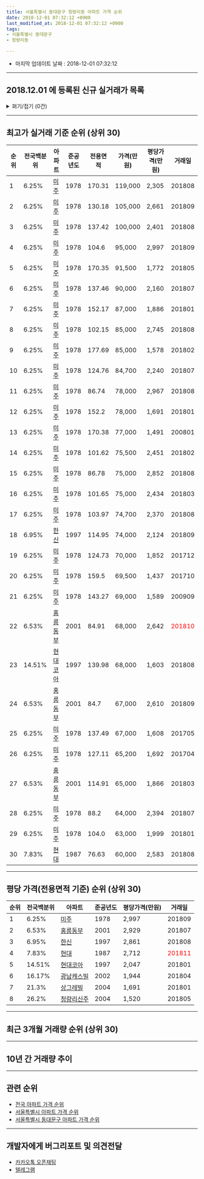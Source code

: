 ```yaml
---
title: 서울특별시 동대문구 청량리동 아파트 가격 순위
date: 2018-12-01 07:32:12 +0900
last_modified_at: 2018-12-01 07:32:12 +0900
tags:
- 서울특별시 동대문구
- 청량리동

---
```


* 마지막 업데이트 날짜 : 2018-12-01 07:32:12

---

## 2018.12.01 에 등록된 신규 실거래가 목록

<details>
<summary>펴기/접기 (0건)</summary>
<div markdown="1">

|아파트|전국백분위|준공년도|전용면적|가격(만원)|평당가격(만원)|거래일|
|---|---|---|---|---|---|---|
|없음|||||||


</div>
</details>

---

## 최고가 실거래 기준 순위 (상위 30)


|순위|전국백분위|아파트|준공년도|전용면적|가격(만원)|평당가격(만원)|거래일|
|---|---|---|---|---|---|---|---|
|1|6.25%|[미주](https://search.naver.com/search.naver?query=%EC%84%9C%EC%9A%B8%ED%8A%B9%EB%B3%84%EC%8B%9C+%EB%8F%99%EB%8C%80%EB%AC%B8%EA%B5%AC+%EC%B2%AD%EB%9F%89%EB%A6%AC%EB%8F%99+%EB%AF%B8%EC%A3%BC)|1978|170.31|119,000|2,305|201808|
|2|6.25%|[미주](https://search.naver.com/search.naver?query=%EC%84%9C%EC%9A%B8%ED%8A%B9%EB%B3%84%EC%8B%9C+%EB%8F%99%EB%8C%80%EB%AC%B8%EA%B5%AC+%EC%B2%AD%EB%9F%89%EB%A6%AC%EB%8F%99+%EB%AF%B8%EC%A3%BC)|1978|130.18|105,000|2,661|201809|
|3|6.25%|[미주](https://search.naver.com/search.naver?query=%EC%84%9C%EC%9A%B8%ED%8A%B9%EB%B3%84%EC%8B%9C+%EB%8F%99%EB%8C%80%EB%AC%B8%EA%B5%AC+%EC%B2%AD%EB%9F%89%EB%A6%AC%EB%8F%99+%EB%AF%B8%EC%A3%BC)|1978|137.42|100,000|2,401|201808|
|4|6.25%|[미주](https://search.naver.com/search.naver?query=%EC%84%9C%EC%9A%B8%ED%8A%B9%EB%B3%84%EC%8B%9C+%EB%8F%99%EB%8C%80%EB%AC%B8%EA%B5%AC+%EC%B2%AD%EB%9F%89%EB%A6%AC%EB%8F%99+%EB%AF%B8%EC%A3%BC)|1978|104.6|95,000|2,997|201809|
|5|6.25%|[미주](https://search.naver.com/search.naver?query=%EC%84%9C%EC%9A%B8%ED%8A%B9%EB%B3%84%EC%8B%9C+%EB%8F%99%EB%8C%80%EB%AC%B8%EA%B5%AC+%EC%B2%AD%EB%9F%89%EB%A6%AC%EB%8F%99+%EB%AF%B8%EC%A3%BC)|1978|170.35|91,500|1,772|201805|
|6|6.25%|[미주](https://search.naver.com/search.naver?query=%EC%84%9C%EC%9A%B8%ED%8A%B9%EB%B3%84%EC%8B%9C+%EB%8F%99%EB%8C%80%EB%AC%B8%EA%B5%AC+%EC%B2%AD%EB%9F%89%EB%A6%AC%EB%8F%99+%EB%AF%B8%EC%A3%BC)|1978|137.46|90,000|2,160|201807|
|7|6.25%|[미주](https://search.naver.com/search.naver?query=%EC%84%9C%EC%9A%B8%ED%8A%B9%EB%B3%84%EC%8B%9C+%EB%8F%99%EB%8C%80%EB%AC%B8%EA%B5%AC+%EC%B2%AD%EB%9F%89%EB%A6%AC%EB%8F%99+%EB%AF%B8%EC%A3%BC)|1978|152.17|87,000|1,886|201801|
|8|6.25%|[미주](https://search.naver.com/search.naver?query=%EC%84%9C%EC%9A%B8%ED%8A%B9%EB%B3%84%EC%8B%9C+%EB%8F%99%EB%8C%80%EB%AC%B8%EA%B5%AC+%EC%B2%AD%EB%9F%89%EB%A6%AC%EB%8F%99+%EB%AF%B8%EC%A3%BC)|1978|102.15|85,000|2,745|201808|
|9|6.25%|[미주](https://search.naver.com/search.naver?query=%EC%84%9C%EC%9A%B8%ED%8A%B9%EB%B3%84%EC%8B%9C+%EB%8F%99%EB%8C%80%EB%AC%B8%EA%B5%AC+%EC%B2%AD%EB%9F%89%EB%A6%AC%EB%8F%99+%EB%AF%B8%EC%A3%BC)|1978|177.69|85,000|1,578|201802|
|10|6.25%|[미주](https://search.naver.com/search.naver?query=%EC%84%9C%EC%9A%B8%ED%8A%B9%EB%B3%84%EC%8B%9C+%EB%8F%99%EB%8C%80%EB%AC%B8%EA%B5%AC+%EC%B2%AD%EB%9F%89%EB%A6%AC%EB%8F%99+%EB%AF%B8%EC%A3%BC)|1978|124.76|84,700|2,240|201807|
|11|6.25%|[미주](https://search.naver.com/search.naver?query=%EC%84%9C%EC%9A%B8%ED%8A%B9%EB%B3%84%EC%8B%9C+%EB%8F%99%EB%8C%80%EB%AC%B8%EA%B5%AC+%EC%B2%AD%EB%9F%89%EB%A6%AC%EB%8F%99+%EB%AF%B8%EC%A3%BC)|1978|86.74|78,000|2,967|201808|
|12|6.25%|[미주](https://search.naver.com/search.naver?query=%EC%84%9C%EC%9A%B8%ED%8A%B9%EB%B3%84%EC%8B%9C+%EB%8F%99%EB%8C%80%EB%AC%B8%EA%B5%AC+%EC%B2%AD%EB%9F%89%EB%A6%AC%EB%8F%99+%EB%AF%B8%EC%A3%BC)|1978|152.2|78,000|1,691|201801|
|13|6.25%|[미주](https://search.naver.com/search.naver?query=%EC%84%9C%EC%9A%B8%ED%8A%B9%EB%B3%84%EC%8B%9C+%EB%8F%99%EB%8C%80%EB%AC%B8%EA%B5%AC+%EC%B2%AD%EB%9F%89%EB%A6%AC%EB%8F%99+%EB%AF%B8%EC%A3%BC)|1978|170.38|77,000|1,491|200801|
|14|6.25%|[미주](https://search.naver.com/search.naver?query=%EC%84%9C%EC%9A%B8%ED%8A%B9%EB%B3%84%EC%8B%9C+%EB%8F%99%EB%8C%80%EB%AC%B8%EA%B5%AC+%EC%B2%AD%EB%9F%89%EB%A6%AC%EB%8F%99+%EB%AF%B8%EC%A3%BC)|1978|101.62|75,500|2,451|201802|
|15|6.25%|[미주](https://search.naver.com/search.naver?query=%EC%84%9C%EC%9A%B8%ED%8A%B9%EB%B3%84%EC%8B%9C+%EB%8F%99%EB%8C%80%EB%AC%B8%EA%B5%AC+%EC%B2%AD%EB%9F%89%EB%A6%AC%EB%8F%99+%EB%AF%B8%EC%A3%BC)|1978|86.78|75,000|2,852|201808|
|16|6.25%|[미주](https://search.naver.com/search.naver?query=%EC%84%9C%EC%9A%B8%ED%8A%B9%EB%B3%84%EC%8B%9C+%EB%8F%99%EB%8C%80%EB%AC%B8%EA%B5%AC+%EC%B2%AD%EB%9F%89%EB%A6%AC%EB%8F%99+%EB%AF%B8%EC%A3%BC)|1978|101.65|75,000|2,434|201803|
|17|6.25%|[미주](https://search.naver.com/search.naver?query=%EC%84%9C%EC%9A%B8%ED%8A%B9%EB%B3%84%EC%8B%9C+%EB%8F%99%EB%8C%80%EB%AC%B8%EA%B5%AC+%EC%B2%AD%EB%9F%89%EB%A6%AC%EB%8F%99+%EB%AF%B8%EC%A3%BC)|1978|103.97|74,700|2,370|201808|
|18|6.95%|[한신](https://search.naver.com/search.naver?query=%EC%84%9C%EC%9A%B8%ED%8A%B9%EB%B3%84%EC%8B%9C+%EB%8F%99%EB%8C%80%EB%AC%B8%EA%B5%AC+%EC%B2%AD%EB%9F%89%EB%A6%AC%EB%8F%99+%ED%95%9C%EC%8B%A0)|1997|114.95|74,000|2,124|201809|
|19|6.25%|[미주](https://search.naver.com/search.naver?query=%EC%84%9C%EC%9A%B8%ED%8A%B9%EB%B3%84%EC%8B%9C+%EB%8F%99%EB%8C%80%EB%AC%B8%EA%B5%AC+%EC%B2%AD%EB%9F%89%EB%A6%AC%EB%8F%99+%EB%AF%B8%EC%A3%BC)|1978|124.73|70,000|1,852|201712|
|20|6.25%|[미주](https://search.naver.com/search.naver?query=%EC%84%9C%EC%9A%B8%ED%8A%B9%EB%B3%84%EC%8B%9C+%EB%8F%99%EB%8C%80%EB%AC%B8%EA%B5%AC+%EC%B2%AD%EB%9F%89%EB%A6%AC%EB%8F%99+%EB%AF%B8%EC%A3%BC)|1978|159.5|69,500|1,437|201710|
|21|6.25%|[미주](https://search.naver.com/search.naver?query=%EC%84%9C%EC%9A%B8%ED%8A%B9%EB%B3%84%EC%8B%9C+%EB%8F%99%EB%8C%80%EB%AC%B8%EA%B5%AC+%EC%B2%AD%EB%9F%89%EB%A6%AC%EB%8F%99+%EB%AF%B8%EC%A3%BC)|1978|143.27|69,000|1,589|200909|
|22|6.53%|[홍릉동부](https://search.naver.com/search.naver?query=%EC%84%9C%EC%9A%B8%ED%8A%B9%EB%B3%84%EC%8B%9C+%EB%8F%99%EB%8C%80%EB%AC%B8%EA%B5%AC+%EC%B2%AD%EB%9F%89%EB%A6%AC%EB%8F%99+%ED%99%8D%EB%A6%89%EB%8F%99%EB%B6%80)|2001|84.91|68,000|2,642|<span style="color:red">201810</span>|
|23|14.51%|[현대코아](https://search.naver.com/search.naver?query=%EC%84%9C%EC%9A%B8%ED%8A%B9%EB%B3%84%EC%8B%9C+%EB%8F%99%EB%8C%80%EB%AC%B8%EA%B5%AC+%EC%B2%AD%EB%9F%89%EB%A6%AC%EB%8F%99+%ED%98%84%EB%8C%80%EC%BD%94%EC%95%84)|1997|139.98|68,000|1,603|201808|
|24|6.53%|[홍릉동부](https://search.naver.com/search.naver?query=%EC%84%9C%EC%9A%B8%ED%8A%B9%EB%B3%84%EC%8B%9C+%EB%8F%99%EB%8C%80%EB%AC%B8%EA%B5%AC+%EC%B2%AD%EB%9F%89%EB%A6%AC%EB%8F%99+%ED%99%8D%EB%A6%89%EB%8F%99%EB%B6%80)|2001|84.7|67,000|2,610|201809|
|25|6.25%|[미주](https://search.naver.com/search.naver?query=%EC%84%9C%EC%9A%B8%ED%8A%B9%EB%B3%84%EC%8B%9C+%EB%8F%99%EB%8C%80%EB%AC%B8%EA%B5%AC+%EC%B2%AD%EB%9F%89%EB%A6%AC%EB%8F%99+%EB%AF%B8%EC%A3%BC)|1978|137.49|67,000|1,608|201705|
|26|6.25%|[미주](https://search.naver.com/search.naver?query=%EC%84%9C%EC%9A%B8%ED%8A%B9%EB%B3%84%EC%8B%9C+%EB%8F%99%EB%8C%80%EB%AC%B8%EA%B5%AC+%EC%B2%AD%EB%9F%89%EB%A6%AC%EB%8F%99+%EB%AF%B8%EC%A3%BC)|1978|127.11|65,200|1,692|201704|
|27|6.53%|[홍릉동부](https://search.naver.com/search.naver?query=%EC%84%9C%EC%9A%B8%ED%8A%B9%EB%B3%84%EC%8B%9C+%EB%8F%99%EB%8C%80%EB%AC%B8%EA%B5%AC+%EC%B2%AD%EB%9F%89%EB%A6%AC%EB%8F%99+%ED%99%8D%EB%A6%89%EB%8F%99%EB%B6%80)|2001|114.91|65,000|1,866|201803|
|28|6.25%|[미주](https://search.naver.com/search.naver?query=%EC%84%9C%EC%9A%B8%ED%8A%B9%EB%B3%84%EC%8B%9C+%EB%8F%99%EB%8C%80%EB%AC%B8%EA%B5%AC+%EC%B2%AD%EB%9F%89%EB%A6%AC%EB%8F%99+%EB%AF%B8%EC%A3%BC)|1978|88.2|64,000|2,394|201807|
|29|6.25%|[미주](https://search.naver.com/search.naver?query=%EC%84%9C%EC%9A%B8%ED%8A%B9%EB%B3%84%EC%8B%9C+%EB%8F%99%EB%8C%80%EB%AC%B8%EA%B5%AC+%EC%B2%AD%EB%9F%89%EB%A6%AC%EB%8F%99+%EB%AF%B8%EC%A3%BC)|1978|104.0|63,000|1,999|201801|
|30|7.83%|[현대](https://search.naver.com/search.naver?query=%EC%84%9C%EC%9A%B8%ED%8A%B9%EB%B3%84%EC%8B%9C+%EB%8F%99%EB%8C%80%EB%AC%B8%EA%B5%AC+%EC%B2%AD%EB%9F%89%EB%A6%AC%EB%8F%99+%ED%98%84%EB%8C%80)|1987|76.63|60,000|2,583|201808|


---

## 평당 가격(전용면적 기준) 순위 (상위 30)


|순위|전국백분위|아파트|준공년도|평당가격(만원)|거래일|
|---|---|---|---|---|---|
|1|6.25%|[미주](https://search.naver.com/search.naver?query=%EC%84%9C%EC%9A%B8%ED%8A%B9%EB%B3%84%EC%8B%9C+%EB%8F%99%EB%8C%80%EB%AC%B8%EA%B5%AC+%EC%B2%AD%EB%9F%89%EB%A6%AC%EB%8F%99+%EB%AF%B8%EC%A3%BC)|1978|2,997|201809|
|2|6.53%|[홍릉동부](https://search.naver.com/search.naver?query=%EC%84%9C%EC%9A%B8%ED%8A%B9%EB%B3%84%EC%8B%9C+%EB%8F%99%EB%8C%80%EB%AC%B8%EA%B5%AC+%EC%B2%AD%EB%9F%89%EB%A6%AC%EB%8F%99+%ED%99%8D%EB%A6%89%EB%8F%99%EB%B6%80)|2001|2,929|201807|
|3|6.95%|[한신](https://search.naver.com/search.naver?query=%EC%84%9C%EC%9A%B8%ED%8A%B9%EB%B3%84%EC%8B%9C+%EB%8F%99%EB%8C%80%EB%AC%B8%EA%B5%AC+%EC%B2%AD%EB%9F%89%EB%A6%AC%EB%8F%99+%ED%95%9C%EC%8B%A0)|1997|2,861|201808|
|4|7.83%|[현대](https://search.naver.com/search.naver?query=%EC%84%9C%EC%9A%B8%ED%8A%B9%EB%B3%84%EC%8B%9C+%EB%8F%99%EB%8C%80%EB%AC%B8%EA%B5%AC+%EC%B2%AD%EB%9F%89%EB%A6%AC%EB%8F%99+%ED%98%84%EB%8C%80)|1987|2,712|<span style="color:red">201811</span>|
|5|14.51%|[현대코아](https://search.naver.com/search.naver?query=%EC%84%9C%EC%9A%B8%ED%8A%B9%EB%B3%84%EC%8B%9C+%EB%8F%99%EB%8C%80%EB%AC%B8%EA%B5%AC+%EC%B2%AD%EB%9F%89%EB%A6%AC%EB%8F%99+%ED%98%84%EB%8C%80%EC%BD%94%EC%95%84)|1997|2,047|201801|
|6|16.17%|[광남캐스빌](https://search.naver.com/search.naver?query=%EC%84%9C%EC%9A%B8%ED%8A%B9%EB%B3%84%EC%8B%9C+%EB%8F%99%EB%8C%80%EB%AC%B8%EA%B5%AC+%EC%B2%AD%EB%9F%89%EB%A6%AC%EB%8F%99+%EA%B4%91%EB%82%A8%EC%BA%90%EC%8A%A4%EB%B9%8C)|2002|1,944|201804|
|7|21.3%|[상그레빌](https://search.naver.com/search.naver?query=%EC%84%9C%EC%9A%B8%ED%8A%B9%EB%B3%84%EC%8B%9C+%EB%8F%99%EB%8C%80%EB%AC%B8%EA%B5%AC+%EC%B2%AD%EB%9F%89%EB%A6%AC%EB%8F%99+%EC%83%81%EA%B7%B8%EB%A0%88%EB%B9%8C)|2004|1,691|201801|
|8|26.2%|[청량리신주](https://search.naver.com/search.naver?query=%EC%84%9C%EC%9A%B8%ED%8A%B9%EB%B3%84%EC%8B%9C+%EB%8F%99%EB%8C%80%EB%AC%B8%EA%B5%AC+%EC%B2%AD%EB%9F%89%EB%A6%AC%EB%8F%99+%EC%B2%AD%EB%9F%89%EB%A6%AC%EC%8B%A0%EC%A3%BC)|2004|1,520|201805|


---

## 최근 3개월 거래량 순위 (상위 30)


<div style="width:100%;">
    <canvas id="deal_count_ranking" height="250"></canvas>
</div>


<script>
new Chart(document.getElementById("deal_count_ranking"), {
    type: 'horizontalBar',
    data: {
        labels: ['한신', '홍릉동부', '현대'],
        datasets: [{
            label: '실거래 수',
            data: [2, 1, 1],
            borderColor: "rgba(255, 0, 128, 1)",
            backgroundColor: "rgba(255, 0, 128, 0.5)",
            fill: false,
        }]
    },
    options: {
        responsive: true,
        title: {
            display: true,
            text: '최근 3개월 거래량 순위'
        },
        tooltips: {
            mode: 'index',
            intersect: false,
            callbacks: {
                title: function(tooltipItems, data) {
                    return "실거래 수:";
                },
                label: function(tooltipItem, data) {
                    return data.labels[tooltipItem.index] + ": " + tooltipItem.xLabel;
                }
            }
        },
        hover: {
            mode: 'nearest',
            intersect: true
        },
        scales: {
            xAxes: [{
                display: true,
                scaleLabel: {
                    display: true,
                    labelString: '실거래 수'
                },
                ticks: {
                    suggestedMin: 0,
                }
            }],
            yAxes: [{
                display: true,
                ticks: {
                    autoSkip: false,
                    callback: function(value, index, values) {
                        if (value.length > 15)
                            return value.substr(0, 13) + "...";
                        else
                            return value;
                    }
                },
                scaleLabel: {
                    display: false,
                }
            }]
        }
    }
});

</script>


---

## 10년 간 거래량 추이


<div style="width:100%;">
    <canvas id="deal_progress" height="250"></canvas>
</div>

<script>
new Chart(document.getElementById("deal_progress"), {
    type: 'line',
    data: {
        labels: ['200812','200901','200902','200903','200904','200905','200906','200907','200908','200909','200910','200911','200912','201001','201002','201003','201004','201005','201006','201007','201008','201009','201010','201011','201012','201101','201102','201103','201104','201105','201106','201107','201108','201109','201110','201111','201112','201201','201202','201203','201204','201205','201206','201207','201208','201209','201210','201211','201212','201301','201302','201303','201304','201305','201306','201307','201308','201309','201310','201311','201312','201401','201402','201403','201404','201405','201406','201407','201408','201409','201410','201411','201412','201501','201502','201503','201504','201505','201506','201507','201508','201509','201510','201511','201512','201601','201602','201603','201604','201605','201606','201607','201608','201609','201610','201611','201612','201701','201702','201703','201704','201705','201706','201707','201708','201709','201710','201711','201712','201801','201802','201803','201804','201805','201806','201807','201808','201809','201810','201811','201812'],
        datasets: [{
            label: '실거래 수',
            pointRadius: 1,
            data: [0, 2, 4, 4, 12, 16, 13, 5, 11, 13, 8, 7, 7, 3, 1, 6, 7, 3, 2, 6, 4, 3, 4, 5, 7, 8, 8, 11, 12, 4, 6, 7, 12, 7, 8, 3, 2, 6, 4, 8, 5, 7, 8, 2, 4, 3, 2, 4, 1, 8, 9, 11, 10, 7, 5, 7, 6, 7, 15, 6, 13, 11, 16, 21, 8, 9, 8, 15, 19, 20, 10, 10, 7, 11, 19, 23, 13, 19, 17, 11, 10, 16, 11, 5, 12, 11, 8, 13, 19, 22, 12, 35, 18, 20, 17, 9, 7, 9, 6, 19, 22, 19, 15, 13, 6, 8, 23, 15, 11, 23, 12, 10, 3, 10, 6, 20, 25, 5, 1, 3, 0],
            borderColor: "rgba(255, 201, 14, 1)",
            backgroundColor: "rgba(255, 201, 14, 0.5)",
            fill: true,
        }]
    },
    options: {
        responsive: true,
        title: {
            display: true,
            text: '10년간 거래량 추이'
        },
        tooltips: {
            mode: 'index',
            intersect: false,
        },
        hover: {
            mode: 'nearest',
            intersect: true
        },
        scales: {
            xAxes: [{
                display: true,
                scaleLabel: {
                    display: true,
                    labelString: '년/월'
                }
            }],
            yAxes: [{
                display: true,
                ticks: {
                    suggestedMin: 0,
                },
                scaleLabel: {
                    display: true,
                    labelString: '실거래 수'
                }
            }]
        }
    }
});

</script>


---

## 관련 순위

- [전국 아파트 가격 순위](https://inasie.github.io/apt-ranking/전국)
- [서울특별시 아파트 가격 순위](https://inasie.github.io/apt-ranking/서울특별시)
- [서울특별시 동대문구 아파트 가격 순위](https://inasie.github.io/apt-ranking/서울특별시-동대문구)


---

## 개발자에게 버그리포트 및 의견전달

- [카카오톡 오픈채팅](https://open.kakao.com/o/gLJUAP4)
- [텔레그램](https://t.me/inasie)

